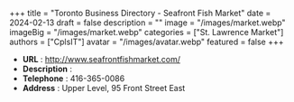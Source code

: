 +++
title = "Toronto Business Directory - Seafront Fish Market"
date = 2024-02-13
draft = false
description = ""
image = "/images/market.webp"
imageBig = "/images/market.webp"
categories = ["St. Lawrence Market"]
authors = ["CplsIT"]
avatar = "/images/avatar.webp"
featured = false
+++


* **URL** :  http://www.seafrontfishmarket.com/
* **Description** : 
* **Telephone** : 416-365-0086
* **Address** : Upper Level, 95 Front Street East